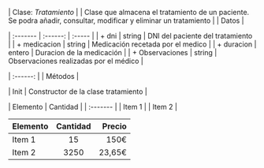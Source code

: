 | Clase: *Tratamiento* | 
| Clase que almacena el tratamiento de un paciente. Se podra añadir, consultar, modificar y eliminar un tratamiento |
| Datos |

| :------- | :------: | :----- |
| + dni   | string | DNI del paciente del tratamiento |
| + medicacion | string | Medicación recetada por el medico |
| + duracion | entero | Duracion de la medicación |
| + Observaciones | string | Observaciones realizadas por el médico |

| :------: |
| Métodos |

| Init | Constructor de la clase tratamiento |

| Elemento | Cantidad |
| :------- |
| Item 1   |
| Item 2   |

| Elemento | Cantidad | Precio |
| :------- | :------: | -----: |
| Item 1   | 15       | 150€   |
| Item 2   | 3250     | 23,65€ |
